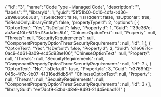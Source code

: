 {
  "id": "3",
  "name": "Code Type - Managed Code",
  "description": "",
  "labels": "",
  "libraryId": 1,
  "guid": "51f51b00-0c10-4dfa-bd36-2e9e89668308",
  "isSelected": false,
  "isHidden": false,
  "isOptional": true,
  "isReadOnlyLibraryEntity": false,
  "propertyTypeId": 2,
  "options": [
    {
      "OptionText": "Yes",
      "IsDefault": false,
      "PropertyId": 1,
      "Guid": "f39c367c-ab3a-410b-8f13-d18ada1ea8b1",
      "ChineseOptionText": null,
      "Property": null,
      "Threats": null,
      "SecurityRequirements": null,
      "ComponentPropertyOptionThreatSecurityRequirements": null,
      "Id": 1
    },
    {
      "OptionText": "Yes",
      "IsDefault": false,
      "PropertyId": 2,
      "Guid": "d1e0671c-0ac9-4d61-8a09-ecd5d93ae106",
      "ChineseOptionText": null,
      "Property": null,
      "Threats": null,
      "SecurityRequirements": null,
      "ComponentPropertyOptionThreatSecurityRequirements": null,
      "Id": 2
    },
    {
      "OptionText": "No",
      "IsDefault": false,
      "PropertyId": 3,
      "Guid": "c3769fd2-045c-4f7c-9b07-44316ed9db54",
      "ChineseOptionText": null,
      "Property": null,
      "Threats": null,
      "SecurityRequirements": null,
      "ComponentPropertyOptionThreatSecurityRequirements": null,
      "Id": 3
    }
  ],
  "libraryGuid": "eef7dcf9-53bd-48e9-849d-21445ebad101"
}